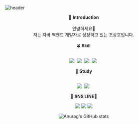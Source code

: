 ![header](https://capsule-render.vercel.app/api?type=slice&color=auto&height=200&section=header&text=Hello&fontSize=55&fontAlign=70&fontAlignY=20&desc=I'm%20kwangho&descSize=20&rotate=-346.5&descAlign=70&descAlignY=40)
<div align=center>
  <span>🙏 <b>Introduction</b></span><br/>
    <br/>
    <span>안녕하세요🎎</span><br>
  <span>저는 자바 백엔드 개발자로 성장하고 있는 조광호입니다.</span>
  <br/>
  <br/>
  <span>🍀 <b>Skill</b></span><br/>
  <br/>
  <p>
  <img src="https://img.shields.io/badge/Java-007396?style=flat-square&logo=Java&logoColor=white"/></a>&nbsp
  <img src="https://img.shields.io/badge/Spring-6DB33F?style=flat-square&logo=Spring&logoColor=white"/></a>&nbsp
  <img src="https://img.shields.io/badge/SpringBoot-6DB33F?style=flat-square&logo=SpringBoot&logoColor=white"/></a>&nbsp
  <img src="https://img.shields.io/badge/Mysql-E6B91E?style=flat-square&logo=MySql&logoColor=white"/></a>&nbsp 
  <br>
  </p>
  <span>🌱 <b>Study</b></span><br/>
  <br/>
  <p>
  <img src="https://img.shields.io/badge/Java-007396?style=flat-square&logo=Java&logoColor=white"/></a>&nbsp
  <img src="https://img.shields.io/badge/SpringBoot-6DB33F?style=flat-square&logo=SpringBoot&logoColor=white"/></a>&nbsp
  </p>
  
  <span>🚗 <b>SNS LINE</b>🚗</span>
  <p>
  <a href="https://kh-well.tistory.com/"><img src="https://img.shields.io/badge/tistory-yellow?style=flat-square&logo=Instagram&logoColor=white&link=https://kh-well.tistory.com/"/></a>
  <a href="https://www.instagram.com/j_hlli/"><img src="https://img.shields.io/badge/Instagram-E4405F?style=flat-square&logo=Instagram&logoColor=white&link=https://www.instagram.com/j_hlli/"/></a>
  <a href="mailto:jgh0609@gmail.com"><img src="https://img.shields.io/badge/Gmail-d14836?style=flat-square&logo=Gmail&logoColor=white&link=jgh0609@gmail.com"/></a>
</p>
  
  
  ![Anurag's GitHub stats](https://github-readme-stats.vercel.app/api?username=JGwanghou&show_icons=true&theme=radical)
</div>

<!--
**JGwanghou/JGwanghou** is a ✨ _special_ ✨ repository because its `README.md` (this file) appears on your GitHub profile.

Here are some ideas to get you started:

- 🔭 I’m currently working on ...
- 🌱 I’m currently learning ...
- 👯 I’m looking to collaborate on ...
- 🤔 I’m looking for help with ...
- 💬 Ask me about ...
- 📫 How to reach me: ...
- 😄 Pronouns: ...
- ⚡ Fun fact: ...
-->
